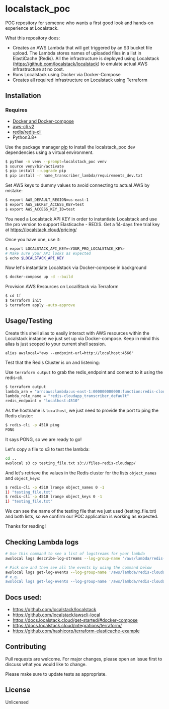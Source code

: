 # localstack_poc

POC repository for someone who wants a first good look and hands-on experience at Localstack.

What this repository does:
- Creates an AWS Lambda that will get triggered by an S3 bucket file upload. The Lambda stores names of uploaded files in a list in ElastiCache (Redis). All the infrastructure is deployed using Localstack (https://github.com/localstack/localstack) to emulate actual AWS infrastructure at no cost.
- Runs Localstack using Docker via Docker-Compose
- Creates all required infrastructure on Localstack using Terraform

## Installation

### Requires
* [Docker and Docker-compose](https://docs.docker.com/get-docker/)
* [aws-cli v2](https://docs.aws.amazon.com/cli/latest/userguide/getting-started-install.html)
* [redis/redis-cli](https://redis.io/docs/getting-started/)
* Python3.8+

Use the package manager [pip](https://pip.pypa.io/en/stable/) to install the localstack_poc dev dependencies using a virtual environment.

```bash
$ python -m venv --prompt=localstack_poc venv
$ source venv/bin/activate
$ pip install --upgrade pip
$ pip install -r name_transcriber_lambda/requirements_dev.txt
```
Set AWS keys to dummy values to avoid connecting to actual AWS by mistake:
```bash
$ export AWS_DEFAULT_REGION=us-east-1
$ export AWS_SECRET_ACCESS_KEY=test
$ export AWS_ACCESS_KEY_ID=test
```
You need a Localstack API KEY in order to instantiate Localstack and use the pro version to support Elasticache - REDIS. Get a 14-days free trial key at https://localstack.cloud/pricing/

Once you have one, use it:

```bash
$ export LOCALSTACK_API_KEY=<YOUR_PRO_LOCALSTACK_KEY>
# Make sure your API looks as expected
$ echo $LOCALSTACK_API_KEY
```
Now let's instantiate Localstack via Docker-compose in background

```bash
$ docker-compose up -d --build
```

Provision AWS Resources on LocalStack via Terraform
```bash
$ cd tf
$ terraform init
$ terraform apply -auto-approve
```

## Usage/Testing

Create this shell alias to easily interact with AWS resources within the Localstack instance we just set up via Docker-compose. Keep in mind this alias is just scoped to your current shell session.

`alias awslocal="aws --endpoint-url=http://localhost:4566"`

Test that the Redis Cluster is on and listening:

Use `terraform output` to grab the redis_endpoint and connect to it using the redis-cli.
```bash
$ terraform output
lambda_arn = "arn:aws:lambda:us-east-1:000000000000:function:redis-cloudapp_transcriber_default"
lambda_role_name = "redis-cloudapp_transcriber_default"
redis_endpoint = "localhost:4510"
```

As the hostname is `localhost`, we just need to provide the port to ping the Redis cluster:

```bash
$ redis-cli -p 4510 ping
PONG
```
It says PONG, so we are ready to go!

Let's copy a file to s3 to test the lambda:
```bash
cd ..
awslocal s3 cp testing_file.txt s3://files-redis-cloudapp/
```
And let's retrieve the values in the Redis cluster for the lists `object_names` and `object_keys`:

```bash
$ redis-cli -p 4510 lrange object_names 0 -1
1) "testing_file.txt"
$ redis-cli -p 4510 lrange object_keys 0 -1
1) "testing_file.txt"
```

We can see the name of the testing file that we just used (testing_file.txt) and both lists, so we confirm our POC application is working as expected.

Thanks for reading!

## Checking Lambda logs
```bash
# Use this command to see a list of logstreams for your lambda
awslocal logs describe-log-streams --log-group-name '/aws/lambda/redis-cloudapp_transcriber_default' --query logStreams[*].logStreamName

# Pick one and then see all the events by using the command below
awslocal logs get-log-events --log-group-name '/aws/lambda/redis-cloudapp_transcriber_default' --log-stream-name <<YOUR_LOGSTREAM_NAME>>
# e.g.
awslocal logs get-log-events --log-group-name '/aws/lambda/redis-cloudapp_transcriber_default' --log-stream-name 2022/05/24/[LATEST]fd37f362
```
## Docs used:

* https://github.com/localstack/localstack
* https://github.com/localstack/awscli-local
* https://docs.localstack.cloud/get-started/#docker-compose
* https://docs.localstack.cloud/integrations/terraform/
* https://github.com/hashicorp/terraform-elasticache-example

## Contributing
Pull requests are welcome. For major changes, please open an issue first to discuss what you would like to change.

Please make sure to update tests as appropriate.

## License
Unlicensed
